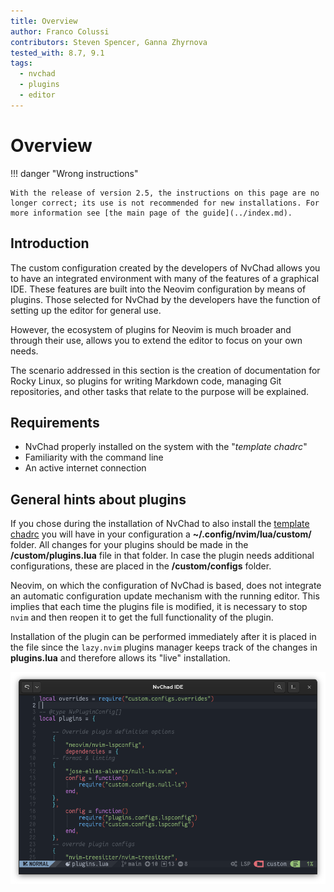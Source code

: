 ```yaml
---
title: Overview
author: Franco Colussi
contributors: Steven Spencer, Ganna Zhyrnova
tested_with: 8.7, 9.1
tags:
  - nvchad
  - plugins
  - editor
---
```


# Overview

!!! danger "Wrong instructions"

    With the release of version 2.5, the instructions on this page are no longer correct; its use is not recommended for new installations. For more information see [the main page of the guide](../index.md).

## Introduction

The custom configuration created by the developers of NvChad allows you to have an integrated environment with many of the features of a graphical IDE. These features are built into the Neovim configuration by means of plugins. Those selected for NvChad by the developers have the function of setting up the editor for general use.

However, the ecosystem of plugins for Neovim is much broader and through their use, allows you to extend the editor to focus on your own needs.

The scenario addressed in this section is the creation of documentation for Rocky Linux, so plugins for writing Markdown code, managing Git repositories, and other tasks that relate to the purpose will be explained.

## Requirements

- NvChad properly installed on the system with the "*template chadrc*"
- Familiarity with the command line
- An active internet connection

## General hints about plugins

If you chose during the installation of NvChad to also install the [template chadrc](../template_chadrc.md) you will have in your configuration a **~/.config/nvim/lua/custom/** folder. All changes for your plugins should be made in the **/custom/plugins.lua** file in that folder. In case the plugin needs additional configurations, these are placed in the **/custom/configs** folder.

Neovim, on which the configuration of NvChad is based, does not integrate an automatic configuration update mechanism with the running editor. This implies that each time the plugins file is modified, it is necessary to stop `nvim` and then reopen it to get the full functionality of the plugin.

Installation of the plugin can be performed immediately after it is placed in the file since the `lazy.nvim` plugins manager keeps track of the changes in **plugins.lua** and therefore allows its "live" installation.

![plugins.lua](./images/plugins_lua.png)
